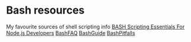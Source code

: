 # Bash resources 

My favourite sources of shell scripting info 
[BASH Scripting Essentials For Node.js Developers](https://itnext.io/bash-scripting-essentials-for-javascript-developers-ffef92afba2c)
[BashFAQ](https://mywiki.wooledge.org/BashFAQ)
[BashGuide](https://mywiki.wooledge.org/BashGuide)
[BashPitfalls](https://mywiki.wooledge.org/BashPitfalls)